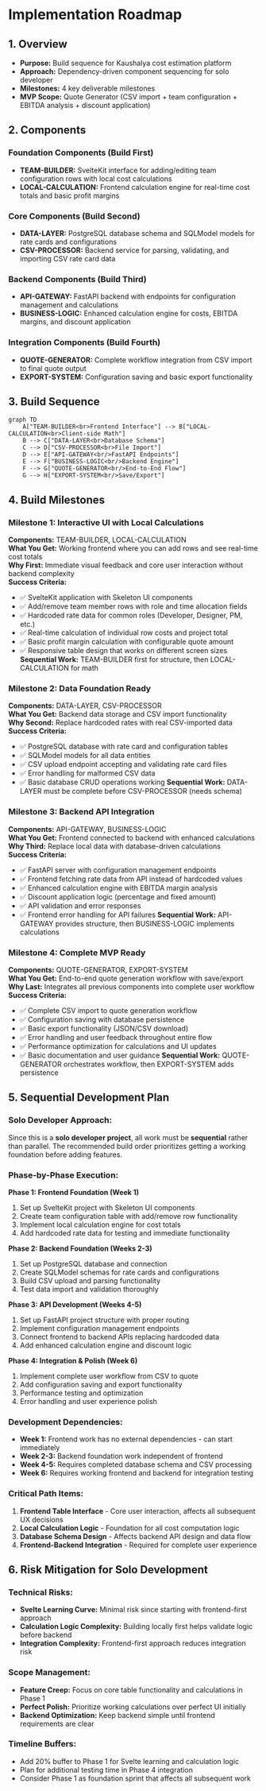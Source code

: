 # Implementation Roadmap

## 1. Overview
- **Purpose:** Build sequence for Kaushalya cost estimation platform
- **Approach:** Dependency-driven component sequencing for solo developer
- **Milestones:** 4 key deliverable milestones
- **MVP Scope:** Quote Generator (CSV import + team configuration + EBITDA analysis + discount application)

## 2. Components

### Foundation Components (Build First)
- **TEAM-BUILDER:** SvelteKit interface for adding/editing team configuration rows with local cost calculations
- **LOCAL-CALCULATION:** Frontend calculation engine for real-time cost totals and basic profit margins

### Core Components (Build Second)  
- **DATA-LAYER:** PostgreSQL database schema and SQLModel models for rate cards and configurations
- **CSV-PROCESSOR:** Backend service for parsing, validating, and importing CSV rate card data

### Backend Components (Build Third)
- **API-GATEWAY:** FastAPI backend with endpoints for configuration management and calculations
- **BUSINESS-LOGIC:** Enhanced calculation engine for costs, EBITDA margins, and discount application

### Integration Components (Build Fourth)
- **QUOTE-GENERATOR:** Complete workflow integration from CSV import to final quote output
- **EXPORT-SYSTEM:** Configuration saving and basic export functionality

## 3. Build Sequence

```mermaid
graph TD
    A["TEAM-BUILDER<br>Frontend Interface"] --> B["LOCAL-CALCULATION<br>Client-side Math"]
    B --> C["DATA-LAYER<br>Database Schema"]
    C --> D["CSV-PROCESSOR<br>File Import"]
    D --> E["API-GATEWAY<br/>FastAPI Endpoints"]
    E --> F["BUSINESS-LOGIC<br/>Backend Engine"]
    F --> G["QUOTE-GENERATOR<br/>End-to-End Flow"]
    G --> H["EXPORT-SYSTEM<br/>Save/Export"]
```

## 4. Build Milestones

### Milestone 1: Interactive UI with Local Calculations
**Components:** TEAM-BUILDER, LOCAL-CALCULATION  
**What You Get:** Working frontend where you can add rows and see real-time cost totals  
**Why First:** Immediate visual feedback and core user interaction without backend complexity  
**Success Criteria:**
- ✅ SvelteKit application with Skeleton UI components
- ✅ Add/remove team member rows with role and time allocation fields
- ✅ Hardcoded rate data for common roles (Developer, Designer, PM, etc.)
- ✅ Real-time calculation of individual row costs and project total
- ✅ Basic profit margin calculation with configurable quote amount
- ✅ Responsive table design that works on different screen sizes
**Sequential Work:** TEAM-BUILDER first for structure, then LOCAL-CALCULATION for math

### Milestone 2: Data Foundation Ready
**Components:** DATA-LAYER, CSV-PROCESSOR  
**What You Get:** Backend data storage and CSV import functionality  
**Why Second:** Replace hardcoded rates with real CSV-imported data  
**Success Criteria:**
- ✅ PostgreSQL database with rate card and configuration tables
- ✅ SQLModel models for all data entities
- ✅ CSV upload endpoint accepting and validating rate card files
- ✅ Error handling for malformed CSV data
- ✅ Basic database CRUD operations working
**Sequential Work:** DATA-LAYER must be complete before CSV-PROCESSOR (needs schema)

### Milestone 3: Backend API Integration  
**Components:** API-GATEWAY, BUSINESS-LOGIC  
**What You Get:** Frontend connected to backend with enhanced calculations  
**Why Third:** Replace local data with database-driven calculations  
**Success Criteria:**
- ✅ FastAPI server with configuration management endpoints
- ✅ Frontend fetching rate data from API instead of hardcoded values
- ✅ Enhanced calculation engine with EBITDA margin analysis
- ✅ Discount application logic (percentage and fixed amount)
- ✅ API validation and error responses
- ✅ Frontend error handling for API failures
**Sequential Work:** API-GATEWAY provides structure, then BUSINESS-LOGIC implements calculations

### Milestone 4: Complete MVP Ready
**Components:** QUOTE-GENERATOR, EXPORT-SYSTEM  
**What You Get:** End-to-end quote generation workflow with save/export  
**Why Last:** Integrates all previous components into complete user workflow  
**Success Criteria:**
- ✅ Complete CSV import to quote generation workflow
- ✅ Configuration saving with database persistence
- ✅ Basic export functionality (JSON/CSV download)
- ✅ Error handling and user feedback throughout entire flow
- ✅ Performance optimization for calculations and UI updates
- ✅ Basic documentation and user guidance
**Sequential Work:** QUOTE-GENERATOR orchestrates workflow, then EXPORT-SYSTEM adds persistence

## 5. Sequential Development Plan

### Solo Developer Approach:
Since this is a **solo developer project**, all work must be **sequential** rather than parallel. The recommended build order prioritizes getting a working foundation before adding features.

### Phase-by-Phase Execution:

**Phase 1: Frontend Foundation (Week 1)**
1. Set up SvelteKit project with Skeleton UI components
2. Create team configuration table with add/remove row functionality
3. Implement local calculation engine for cost totals
4. Add hardcoded rate data for testing and immediate functionality

**Phase 2: Backend Foundation (Weeks 2-3)**
1. Set up PostgreSQL database and connection
2. Create SQLModel schemas for rate cards and configurations  
3. Build CSV upload and parsing functionality
4. Test data import and validation thoroughly

**Phase 3: API Development (Weeks 4-5)**
1. Set up FastAPI project structure with proper routing
2. Implement configuration management endpoints
3. Connect frontend to backend APIs replacing hardcoded data
4. Add enhanced calculation engine and discount logic

**Phase 4: Integration & Polish (Week 6)**
1. Implement complete user workflow from CSV to quote
2. Add configuration saving and export functionality
3. Performance testing and optimization
4. Error handling and user experience polish

### Development Dependencies:
- **Week 1:** Frontend work has no external dependencies - can start immediately
- **Week 2-3:** Backend foundation work independent of frontend
- **Week 4-5:** Requires completed database schema and CSV processing
- **Week 6:** Requires working frontend and backend for integration testing

### Critical Path Items:
1. **Frontend Table Interface** - Core user interaction, affects all subsequent UX decisions
2. **Local Calculation Logic** - Foundation for all cost computation logic
3. **Database Schema Design** - Affects backend API design and data flow
4. **Frontend-Backend Integration** - Required for complete user experience

## 6. Risk Mitigation for Solo Development

### Technical Risks:
- **Svelte Learning Curve:** Minimal risk since starting with frontend-first approach
- **Calculation Logic Complexity:** Building locally first helps validate logic before backend
- **Integration Complexity:** Frontend-first approach reduces integration risk

### Scope Management:
- **Feature Creep:** Focus on core table functionality and calculations in Phase 1
- **Perfect Polish:** Prioritize working calculations over perfect UI initially
- **Backend Optimization:** Keep backend simple until frontend requirements are clear

### Timeline Buffers:
- Add 20% buffer to Phase 1 for Svelte learning and calculation logic
- Plan for additional testing time in Phase 4 integration
- Consider Phase 1 as foundation sprint that affects all subsequent work